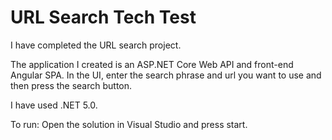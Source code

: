 # URL Search Tech Test

I have completed the URL search project.

The application I created is an ASP.NET Core Web API and front-end Angular SPA. In the UI, enter the search phrase and url you want to use and then press the search button.

I have used .NET 5.0.

To run:
Open the solution in Visual Studio and press start.

